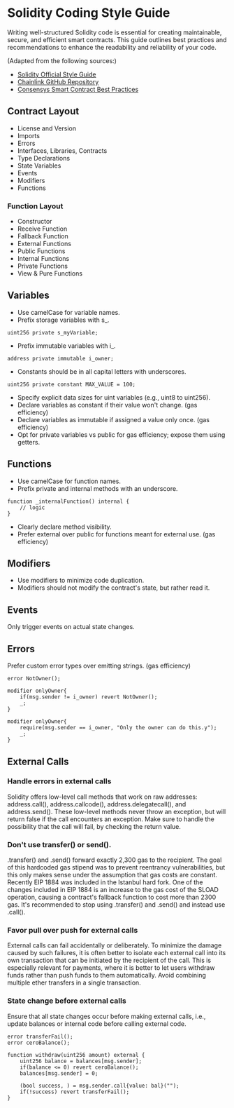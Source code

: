 # Solidity Coding Style Guide

Writing well-structured Solidity code is essential for creating maintainable, secure, and efficient smart contracts. This guide outlines best practices and recommendations to enhance the readability and reliability of your code.


(Adapted from the following sources:)

* [Solidity Official Style Guide](https://docs.soliditylang.org/en/v0.8.0/style-guide.html#)
* [Chainlink GitHub Repository](https://github.com/smartcontractkit/chainlink/blob/2.3.0-hotfix-Op/contracts/STYLE.md)
* [Consensys Smart Contract Best Practices](https://consensys.github.io/smart-contract-best-practices/)

## Contract Layout
* License and Version
* Imports
* Errors
* Interfaces, Libraries, Contracts
* Type Declarations
* State Variables
* Events
* Modifiers
* Functions

### Function Layout
* Constructor
* Receive Function
* Fallback Function
* External Functions
* Public Functions
* Internal Functions
* Private Functions
* View & Pure Functions

## Variables
* Use camelCase for variable names.
* Prefix storage variables with s_.
```Solidity
uint256 private s_myVariable;
```
* Prefix immutable variables with i_.
```Solidity
address private immutable i_owner;
```
* Constants should be in all capital letters with underscores.
```Solidity
uint256 private constant MAX_VALUE = 100;
```
* Specify explicit data sizes for uint variables (e.g., uint8 to uint256).
* Declare variables as constant if their value won't change. (gas efficiency)
* Declare variables as immutable if assigned a value only once. (gas efficiency)
* Opt for private variables vs public for gas efficiency; expose them using getters.

## Functions
* Use camelCase for function names.
* Prefix private and internal methods with an underscore.
```Solidity
function _internalFunction() internal {
    // logic
}
```
* Clearly declare method visibility.
* Prefer external over public for functions meant for external use. (gas efficiency)

## Modifiers
* Use modifiers to minimize code duplication.
* Modifiers should not modify the contract's state, but rather read it.


## Events
Only trigger events on actual state changes.


## Errors
Prefer custom error types over emitting strings. (gas efficiency)
```Solidity
error NotOwner();

modifier onlyOwner{
    if(msg.sender != i_owner) revert NotOwner();
    _;
}

modifier onlyOwner{
    require(msg.sender == i_owner, "Only the owner can do this.y");   
    _;
}
```

## External Calls

### Handle errors in external calls

Solidity offers low-level call methods that work on raw addresses: address.call(), address.callcode(), address.delegatecall(), and address.send(). These low-level methods never throw an exception, but will return false if the call encounters an exception. Make sure to handle the possibility that the call will fail, by checking the return value.

### Don't use transfer() or send().

.transfer() and .send() forward exactly 2,300 gas to the recipient. The goal of this hardcoded gas stipend was to prevent reentrancy vulnerabilities, but this only makes sense under the assumption that gas costs are constant. Recently EIP 1884 was included in the Istanbul hard fork. One of the changes included in EIP 1884 is an increase to the gas cost of the SLOAD operation, causing a contract's fallback function to cost more than 2300 gas. It's recommended to stop using .transfer() and .send() and instead use .call().

### Favor pull over push for external calls

External calls can fail accidentally or deliberately. To minimize the damage caused by such failures, it is often better to isolate each external call into its own transaction that can be initiated by the recipient of the call. This is especially relevant for payments, where it is better to let users withdraw funds rather than push funds to them automatically. Avoid combining multiple ether transfers in a single transaction.

### State change before external calls

Ensure that all state changes occur before making external calls, i.e., update balances or internal code before calling external code.

```Solidity
error transferFail();
error ceroBalance();

function withdraw(uint256 amount) external {
    uint256 balance = balances[msg.sender];
    if(balance <= 0) revert ceroBalance();
    balances[msg.sender] = 0;

    (bool success, ) = msg.sender.call{value: bal}("");
    if(!success) revert transferFail();
}
```
